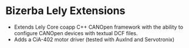# Bizerba Lely Extensions

* Extends Lely Core coapp C++ CANOpen framework with the ability to configure CANOpen devices with textual DCF files.
* Adds a CiA-402 motor driver (tested with AuxInd and Servotronix)